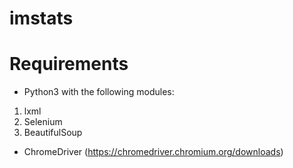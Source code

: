 # imstats

# Requirements
- Python3 with the following modules:
 1. lxml
 2. Selenium
 3. BeautifulSoup

- ChromeDriver (https://chromedriver.chromium.org/downloads)